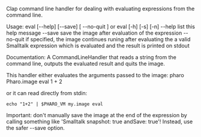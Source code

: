 Clap command line handler for dealing with evaluating expressions from the command line.

Usage: eval [--help] [--save] [ --no-quit ] <smalltalk expression> or
	    eval [-h] [-s] [-n] <smalltalk expression>
	--help                   list this help message
	--save                   save the image after evaluation of the expression
	--no-quit                if specified, the image continues runing after
	                         evaluating the <smalltalk expression>
	<smallltalk expression>  a valid Smalltalk expression which is evaluated and 
	                         the result is printed on stdout

Documentation:
A CommandLineHandler that reads a string from the command line, outputs the evaluated result and quits the image. 

This handler either evaluates the arguments passed to the image:
	pharo Pharo.image eval  1 + 2
	
or it can read directly from stdin:

	echo "1+2" | $PHARO_VM my.image eval

Important: don't manually save the image at the end of the expression by calling something like 'Smalltalk snapshot: true andSave: true'! Instead, use the safer --save option.